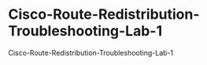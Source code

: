 # Cisco-Route-Redistribution-Troubleshooting-Lab-1
Cisco-Route-Redistribution-Troubleshooting-Lab-1
